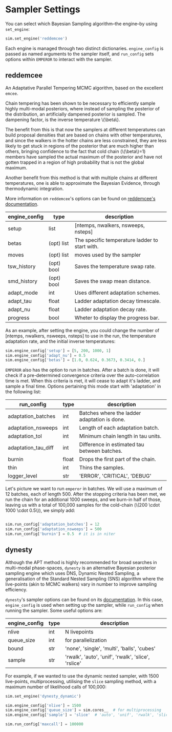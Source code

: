 # Sampler Settings

You can select which Bayesian Sampling algorithm–the engine–by using `set_engine`:

```python
sim.set_engine('reddemcee')
```

Each engine is managed through two distinct dictionaries. `engine_config` is passed as named arguments to the sampler itself, and `run_config` sets options within `EMPEROR` to interact with the sampler.


## reddemcee

An Adaptative Parallel Tempering MCMC algorithm, based on the excellent `emcee`.

Chain tempering has been shown to be necessary to efficiently sample highly multi-modal posteriors, where instead of sampling the posterior of the distribution, an artificially dampened posterior is sampled. The dampening factor, is the inverse temperature \\(\beta\\).

The benefit from this is that now the samplers at different temperatures can build proposal densities that are based on chains with other temperatures, and since the walkers in the hotter chains are less constrained, they are less likely to get stuck in regions of the posterior that are much higher than others, bringing confidence to the fact that cold chain (\\(\beta\\)=1) members have sampled the actual maximum of the posterior and have not gotten trapped in a region of high probability that is not the global maximum.

Another benefit from this method is that with multiple chains at different temperatures, one is able to approximate the Bayesian Evidence, through thermodynamic integration.

More information on `reddemcee`'s options can be found on [reddemcee's documentation](https://reddemcee.readthedocs.io/en/latest/).

| engine_config | type       | description                                    |
|---------------|------------|------------------------------------------------|
| setup         | list       | [ntemps, nwalkers, nsweeps, nsteps]            |
| betas         | (opt) list | The specific temperature ladder to start with. |
| moves         | (opt) list | moves used by the sampler                      |
| tsw_history   | (opt) bool | Saves the temperature swap rate. |
| smd_history   | (opt) bool | Saves the swap mean distance.    |
| adapt_mode    | int        | Uses different adaptation schemes.             |
| adapt_tau     | float      | Ladder adaptation decay timescale.             |
| adapt_nu      | float      | Ladder adaptation decay rate.                  |
| progress      | bool       | Wheter to display the progress bar.            |

As an example, after setting the engine, you could change the number of [ntemps, nwalkers, nsweeps, nsteps] to use in the run, the temperature adaptation rate, and the initial inverse temperatures:

```python
sim.engine_config['setup'] = [5, 200, 1000, 1]
sim.engine_config['adapt_nu'] = 0.5
sim.engine_config['betas'] = [1.0, 0.624, 0.3673, 0.3414, 0.]
```




`EMPEROR` also has the option to run in batches. After a batch is done, it will check if a pre-determined convergence criteria over the auto-correlation time is met. When this criteria is met, it will cease to adapt it's ladder, and sample a final time. Options pertaining this mode start with 'adaptation' in the following list:


| run_config         | type  | description                                  |
|--------------------|-------|----------------------------------------------|
| adaptation_batches | int   | Batches where the ladder adaptation is done. |
| adaptation_nsweeps | int   | Length of each adaptation batch.             |
| adaptation_tol     | int   | Minimum chain length in tau units.           |
| adaptation_tau_diff| int   | Difference in estimated tau between batches. |
| burnin             | float | Drops the first part of the chain.           |
| thin               | int   | Thins the samples.                           |
| logger_level       | str   | 'ERROR', 'CRITICAL', 'DEBUG'                 |

Let's picture we want to run `emperor` in batches. We will use a maximum of 12 batches, each of length 500. After the stopping criteria has been met, we run the chain for an additional 1000 sweeps, and we burn-in half of those, leaving us with a total of 100,000 samples for the cold-chain (\\(200 \cdot 1000 \cdot 0.5\\)), we simply add:

```python

sim.run_config['adaptation_batches'] = 12
sim.run_config['adaptation_nsweeps'] = 500
sim.run_config['burnin'] = 0.5  # it is in niter
```




## dynesty

Although the APT method is highly recommended for broad searches in multi-modal phase-spaces, `dynesty` is an alternative Bayesian posterior sampling engine which uses DNS, Dynamic Nested Sampling, a generalisation of the Standard Nested Sampling (SNS) algorithm where the live-points (akin to MCMC walkers) vary in number to improve sampling efficiency.


`dynesty`'s sampler options can be found on its [documentation](https://dynesty.readthedocs.io/). In this case, `engine_config` is used when setting up the sampler, while `run_config` when running the sampler. Some useful options are:

| engine_config | type       | description                                         |
|---------------|------------|-----------------------------------------------------|
| nlive         | int        | N livepoints                                        |
| queue_size    | int        | for parallelization                                 |
| bound         | str        | 'none', 'single', 'multi', 'balls', 'cubes'         |
| sample        | str        | 'rwalk', 'auto', 'unif', 'rwalk', 'slice', 'rslice' |

For example, if we wanted to use the dynamic nested sampler, with 1500 live-points, multiprocessing, utilising the `slice` sampling method, with a maximum number of likelihood calls of 100,000:

```python
sim.set_engine('dynesty_dynamic')

sim.engine_config['nlive'] = 1500
sim.engine_config['queue_size'] = sim.cores__  # for multiprocessing
sim.engine_config['sample'] = 'slice'  # 'auto', 'unif', 'rwalk', 'slice', 'rslice'

sim.run_config['maxcall'] = 100000
```